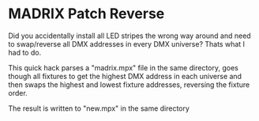MADRIX Patch Reverse
====================

Did you accidentally install all LED stripes the wrong way around and need to swap/reverse all DMX addresses in every DMX universe? Thats what I had to do.

This quick hack parses a "madrix.mpx" file in the same directory, goes though all fixtures to get the highest DMX address in each universe and then swaps the highest and lowest fixture addresses, reversing the fixture order.

The result is written to "new.mpx" in the same directory